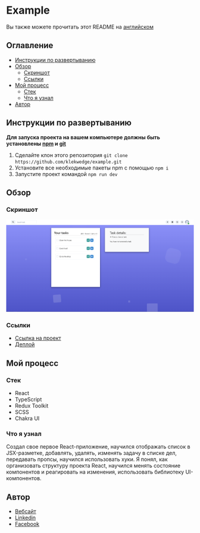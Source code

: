 # Example

Вы также можете прочитать этот README на [английском](https://github.com/klekwedge/example/blob/main/README.md)

## Оглавление

- [Инструкции по развертыванию](#инструкции-по-развертыванию)
- [Обзор](#обзор)
  - [Скриншот](#скриншот)
  - [Ссылки](#ссылки)
- [Мой процесс](#мой-процесс)
  - [Стек](#стек)
  - [Что я узнал](#что-я-узнал)
- [Автор](#автор)

## Инструкции по развертыванию

**Для запуска проекта на вашем компьютере должны быть установлены [npm](https://nodejs.org/en/) и [git](https://git-scm.com/downloads)**

1. Сделайте клон этого репозитория ```git clone https://github.com/klekwedge/example.git```
2. Установите все необходимые пакеты npm с помощью ```npm i```
3. Запустите проект командой ```npm run dev```

## Обзор

### Скриншот

![Главный экран](./preview/screenshot.png)

### Ссылки

- [Ссылка на проект](https://github.com/klekwedge/example)
- [Деплой](https://klekwedge-example.vercel.app/)

## Мой процесс

### Стек

- React
- TypeScript
- Redux Toolkit
- SCSS
- Chakra UI

### Что я узнал

Создал свое первое React-приложение, научился отображать список в JSX-разметке, добавлять, удалять, изменять задачу в списке дел, передавать пропсы, научился использовать хуки. Я понял, как организовать структуру проекта React, научился менять состояние компонентов и реагировать на изменения, использовать библиотеку UI-компонентов.

## Автор

- [Вебсайт](https://klekwedge-cv.vercel.app/)
- [Linkedin](https://www.linkedin.com/in/klekwedge/)
- [Facebook](https://www.facebook.com/klekwedge)
